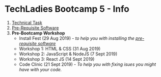 # TechLadies Bootcamp 5 - Info

1. [Technical Task](./tech_task.md)
2. [Pre-Requisite Software](./pre_requisite_software.md)
3. **Pre-Bootcamp Workshop**
	- Install Fest (29 Aug 2019) - *to help you with installing the [pre-requisite software](./pre_requisite_software.md)*
	- Workshop 1: HTML & CSS (31 Aug 2019)
	- Workshop 2: JavaScript & NodeJS (7 Sept 2019)
	- Workshop 3: React JS (14 Sept 2019)
	- Code Clinic (21 Sept 2019) - *To help you with fixing isues you might have with your code.*

